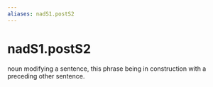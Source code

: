 ```yaml
---
aliases: nadS1.postS2
---
```

# nadS1.postS2

noun modifying a sentence, this phrase being in construction with a preceding other sentence.